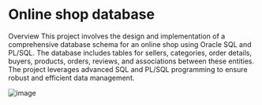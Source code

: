 # Online shop database 
Overview
This project involves the design and implementation of a comprehensive database schema for an online shop using Oracle SQL and PL/SQL.
The database includes tables for sellers, categories, order details, buyers, products, orders, reviews,
and associations between these entities. The project leverages advanced SQL and PL/SQL programming to ensure robust and efficient data management.

![image](https://github.com/user-attachments/assets/1dc10638-8e92-4d90-896f-0f71fdde51f4)

